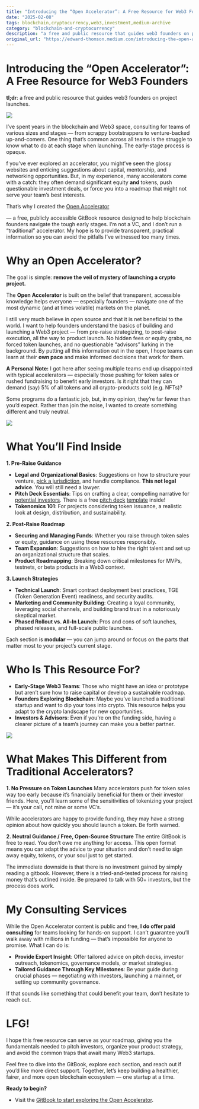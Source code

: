 ```yaml
---
title: "Introducing the “Open Accelerator”: A Free Resource for Web3 Founders"
date: "2025-02-08"
tags: blockchain,cryptocurrency,web3,investment,medium-archive
category: "blockchain-and-cryptocurrency"
description: "a free and public resource that guides web3 founders on project launches."
original_url: "https://edward-thomson.medium.com/introducing-the-open-accelerator-a-free-resource-for-web3-founders-90e8ec38d8e1"
---
```


# Introducing the “Open Accelerator”: A Free Resource for Web3 Founders

**tl;dr**: a free and public resource that guides web3 founders on project launches.

![](/images/1*L6WjDR6kTTadlOOxKtKKhA.png)

I’ve spent years in the blockchain and Web3 space, consulting for teams of various sizes and stages — from scrappy bootstrappers to venture-backed up-and-comers. One thing that’s common across all teams is the struggle to know what to do at each stage when launching. The early-stage process is opaque.

f you’ve ever explored an accelerator, you might’ve seen the glossy websites and enticing suggestions about capital, mentorship, and networking opportunities. But, in my experience, many accelerators come with a catch: they often demand significant equity **and** tokens, push questionable investment deals, or force you into a roadmap that might not serve your team’s best interests.

That’s why I created the [Open Accelerator](https://edwards-organization-16.gitbook.io/open-accelerator-for-blockchain-startups)

— a free, publicly accessible GitBook resource designed to help blockchain founders navigate the tough early stages. I’m not a VC, and I don’t run a “traditional” accelerator. My hope is to provide transparent, practical information so you can avoid the pitfalls I’ve witnessed too many times.

# Why an Open Accelerator?

The goal is simple: **remove the veil of mystery of launching a crypto project.**

The **Open Accelerator** is built on the belief that transparent, accessible knowledge helps everyone — especially founders — navigate one of the most dynamic (and at times volatile) markets on the planet.

I still very much believe in open source and that it is net beneficial to the world. I want to help founders understand the basics of building and launching a Web3 project — from pre-raise strategizing, to post-raise execution, all the way to product launch. No hidden fees or equity grabs, no forced token launches, and no questionable “advisors” lurking in the background. By putting all this information out in the open, I hope teams can learn at their **own pace** and make informed decisions that work for them.

**A Personal Note:** I got here after seeing multiple teams end up disappointed with typical accelerators — especially those pushing for token sales or rushed fundraising to benefit early investors. Is it right that they can demand (say) 5% of all tokens and all crypto-products sold (e.g. NFTs)?

Some programs do a fantastic job, but, in my opinion, they’re far fewer than you’d expect. Rather than join the noise, I wanted to create something different and truly neutral.

![](/images/0*m8Xxx3W8Zo4GDa22)

# What You’ll Find Inside

**1\. Pre-Raise Guidance**

-   **Legal and Organizational Basics**: Suggestions on how to structure your venture, [pick a jurisdiction](https://edwards-organization-16.gitbook.io/open-accelerator-for-blockchain-startups/fundraising/incorporation-of-token-issuing-entity), and handle compliance. **This not legal advice**. You will still need a lawyer.
-   **Pitch Deck Essentials**: Tips on crafting a clear, compelling narrative for [potential investors](https://edwards-organization-16.gitbook.io/open-accelerator-for-blockchain-startups/fundraising/finding-investors). There is a free [pitch deck](https://edwards-organization-16.gitbook.io/open-accelerator-for-blockchain-startups/fundraising/pitch-deck) [template](https://docs.google.com/presentation/d/1VHUszlBk6ta-x-74y5LnbzG65tKhobRH0mSAEQOde7c/edit#slide=id.p) inside!
-   **Tokenomics 101**: For projects considering token issuance, a realistic look at design, distribution, and sustainability.

**2\. Post-Raise Roadmap**

-   **Securing and Managing Funds**: Whether you raise through token sales or equity, guidance on using those resources responsibly.
-   **Team Expansion**: Suggestions on how to hire the right talent and set up an organizational structure that scales.
-   **Product Roadmapping**: Breaking down critical milestones for MVPs, testnets, or beta products in a Web3 context.

**3\. Launch Strategies**

-   **Technical Launch**: Smart contract deployment best practices, TGE (Token Generation Event) readiness, and security audits.
-   **Marketing and Community Building**: Creating a loyal community, leveraging social channels, and building brand trust in a notoriously skeptical market.
-   **Phased Rollout vs. All-In Launch**: Pros and cons of soft launches, phased releases, and full-scale public launches.

Each section is **modular** — you can jump around or focus on the parts that matter most to your project’s current stage.

# Who Is This Resource For?

-   **Early-Stage Web3 Teams**: Those who might have an idea or prototype but aren’t sure how to raise capital or develop a sustainable roadmap.
-   **Founders Exploring Blockchain**: Maybe you’ve launched a traditional startup and want to dip your toes into crypto. This resource helps you adapt to the crypto landscape for new opportunities.
-   **Investors & Advisors**: Even if you’re on the funding side, having a clearer picture of a team’s journey can make you a better partner.

![](/images/0*Sb_MXogRsTMaHTwb)

# What Makes This Different from Traditional Accelerators?

**1\. No Pressure on Token Launches** Many accelerators push for token sales way too early because it’s financially beneficial for them or their investor friends. Here, you’ll learn some of the sensitivities of tokenizing your project — it’s your call, not mine or some VC’s.

While accelerators are happy to provide funding, they may have a strong opinion about how quickly you should launch a token. Be forth warned.

**2\. Neutral Guidance / Free, Open-Source Structure** The entire GitBook is free to read. You don’t owe me anything for access. This open format means you can adapt the advice to your situation and don’t need to sign away equity, tokens, or your soul just to get started.

The immediate downside is that there is no investment gained by simply reading a gitbook. However, there is a tried-and-tested process for raising money that’s outlined inside. Be prepared to talk with 50+ investors, but the process does work.

# My Consulting Services

While the Open Accelerator content is public and free, **I do offer paid consulting** for teams looking for hands-on support. I can’t guarantee you’ll walk away with millions in funding — that’s impossible for anyone to promise. What I can do is:

-   **Provide Expert Insight**: Offer tailored advice on pitch decks, investor outreach, tokenomics, governance models, or market strategies.
-   **Tailored Guidance Through Key Milestones**: Be your guide during crucial phases — negotiating with investors, launching a mainnet, or setting up community governance.

If that sounds like something that could benefit your team, don’t hesitate to reach out.

# LFG!

I hope this free resource can serve as your roadmap, giving you the fundamentals needed to pitch investors, organize your product strategy, and avoid the common traps that await many Web3 startups.

Feel free to dive into the GitBook, explore each section, and reach out if you’d like more direct support. Together, let’s keep building a healthier, fairer, and more open blockchain ecosystem — one startup at a time.

**Ready to begin?**

-   Visit the [GitBook to start exploring the Open Accelerator](https://edwards-organization-16.gitbook.io/open-accelerator-for-blockchain-startups).